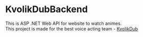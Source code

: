 # KvolikDubBackend
This is ASP .NET Web API for website to watch animes.</br>
This project is made for the best voice acting team - [KvolikDub](https://vk.com/kvolikdub)
